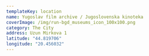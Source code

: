 ```yaml
---
templateKey: location
name: Yugoslav film archive / Jugoslovenska kinoteka
coverImage: /img/run-bgd_museums_icon_100x100.png
category: The City
address: Uzun Mirkova 1
latitude: "44.819706"
longitude: "20.456032"
---
```

